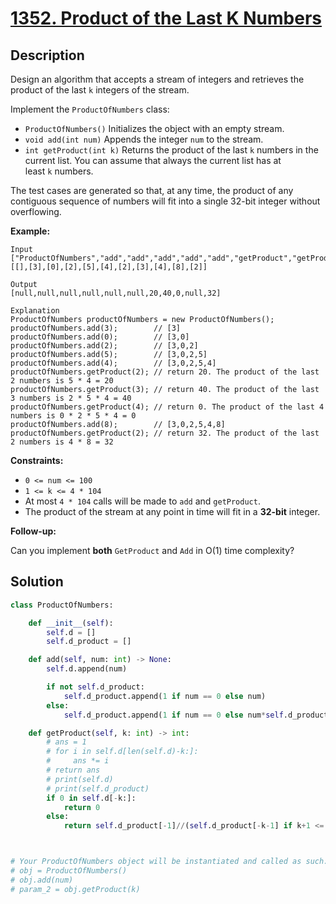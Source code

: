# [1352. Product of the Last K Numbers](https://leetcode.com/problems/product-of-the-last-k-numbers/description/?envType=daily-question&envId=2025-02-14)

## Description


Design an algorithm that accepts a stream of integers and retrieves the product of the last `k` integers of the stream.

Implement the `ProductOfNumbers` class:

- `ProductOfNumbers()` Initializes the object with an empty stream.
- `void add(int num)` Appends the integer `num` to the stream.
- `int getProduct(int k)` Returns the product of the last `k` numbers in the current list. You can assume that always the current list has at least `k` numbers.

The test cases are generated so that, at any time, the product of any contiguous sequence of numbers will fit into a single 32-bit integer without overflowing.

**Example:**

```
Input
["ProductOfNumbers","add","add","add","add","add","getProduct","getProduct","getProduct","add","getProduct"]
[[],[3],[0],[2],[5],[4],[2],[3],[4],[8],[2]]

Output
[null,null,null,null,null,null,20,40,0,null,32]

Explanation
ProductOfNumbers productOfNumbers = new ProductOfNumbers();
productOfNumbers.add(3);        // [3]
productOfNumbers.add(0);        // [3,0]
productOfNumbers.add(2);        // [3,0,2]
productOfNumbers.add(5);        // [3,0,2,5]
productOfNumbers.add(4);        // [3,0,2,5,4]
productOfNumbers.getProduct(2); // return 20. The product of the last 2 numbers is 5 * 4 = 20
productOfNumbers.getProduct(3); // return 40. The product of the last 3 numbers is 2 * 5 * 4 = 40
productOfNumbers.getProduct(4); // return 0. The product of the last 4 numbers is 0 * 2 * 5 * 4 = 0
productOfNumbers.add(8);        // [3,0,2,5,4,8]
productOfNumbers.getProduct(2); // return 32. The product of the last 2 numbers is 4 * 8 = 32

```

**Constraints:**

- `0 <= num <= 100`
- `1 <= k <= 4 * 104`
- At most `4 * 104` calls will be made to `add` and `getProduct`.
- The product of the stream at any point in time will fit in a **32-bit** integer.

**Follow-up:**

Can you implement **both** `GetProduct` and `Add` in O(1) time complexity?

## Solution

```python
class ProductOfNumbers:

    def __init__(self):
        self.d = []
        self.d_product = []

    def add(self, num: int) -> None:
        self.d.append(num)

        if not self.d_product:
            self.d_product.append(1 if num == 0 else num)
        else:
            self.d_product.append(1 if num == 0 else num*self.d_product[-1])

    def getProduct(self, k: int) -> int:
        # ans = 1
        # for i in self.d[len(self.d)-k:]:
        #     ans *= i
        # return ans
        # print(self.d)
        # print(self.d_product)
        if 0 in self.d[-k:]:
            return 0
        else:
            return self.d_product[-1]//(self.d_product[-k-1] if k+1 <= len(self.d_product) else 1)



# Your ProductOfNumbers object will be instantiated and called as such:
# obj = ProductOfNumbers()
# obj.add(num)
# param_2 = obj.getProduct(k)
```


